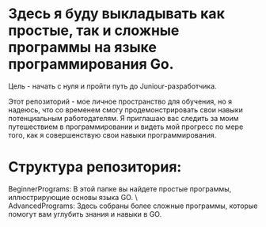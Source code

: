 # Здесь я буду выкладывать как простые, так и сложные программы на языке программирования Go.

Цель - начать с нуля и пройти путь до Juniour-разработчика.

Этот репозиторий - мое личное пространство для обучения, но я надеюсь, что со временем смогу продемонстрировать свои навыки потенциальным работодателям. 
Я приглашаю вас следить за моим путешествием в программировании и видеть мой прогресс по мере того, как я совершенствую свои навыки программирования.

# Структура репозитория:

BeginnerPrograms: В этой папке вы найдете простые программы, иллюстрирующие основы языка GO. \\\
AdvancedPrograms: Здесь собраны более сложные программы, которые помогут вам углубить знания и навыки в GO. 
